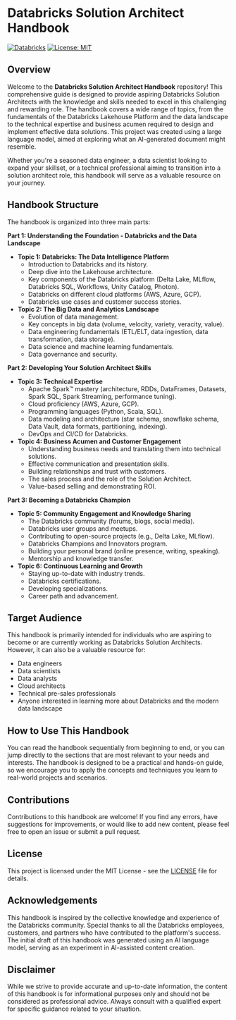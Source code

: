# Databricks Solution Architect Handbook

[![Databricks](https://img.shields.io/badge/Databricks-FF3621.svg?&logo=Databricks&logoColor=white)](https://www.databricks.com/)
[![License: MIT](https://img.shields.io/badge/License-MIT-yellow.svg)](https://opensource.org/licenses/MIT)

## Overview

Welcome to the **Databricks Solution Architect Handbook** repository! This comprehensive guide is designed to provide aspiring Databricks Solution Architects with the knowledge and skills needed to excel in this challenging and rewarding role. The handbook covers a wide range of topics, from the fundamentals of the Databricks Lakehouse Platform and the data landscape to the technical expertise and business acumen required to design and implement effective data solutions. This project was created using a large language model, aimed at exploring what an AI-generated document might resemble.

Whether you're a seasoned data engineer, a data scientist looking to expand your skillset, or a technical professional aiming to transition into a solution architect role, this handbook will serve as a valuable resource on your journey.

## Handbook Structure

The handbook is organized into three main parts:

**Part 1: Understanding the Foundation - Databricks and the Data Landscape**

*   **Topic 1: Databricks: The Data Intelligence Platform**
    *   Introduction to Databricks and its history.
    *   Deep dive into the Lakehouse architecture.
    *   Key components of the Databricks platform (Delta Lake, MLflow, Databricks SQL, Workflows, Unity Catalog, Photon).
    *   Databricks on different cloud platforms (AWS, Azure, GCP).
    *   Databricks use cases and customer success stories.
*   **Topic 2: The Big Data and Analytics Landscape**
    *   Evolution of data management.
    *   Key concepts in big data (volume, velocity, variety, veracity, value).
    *   Data engineering fundamentals (ETL/ELT, data ingestion, data transformation, data storage).
    *   Data science and machine learning fundamentals.
    *   Data governance and security.

**Part 2: Developing Your Solution Architect Skills**

*   **Topic 3: Technical Expertise**
    *   Apache Spark™ mastery (architecture, RDDs, DataFrames, Datasets, Spark SQL, Spark Streaming, performance tuning).
    *   Cloud proficiency (AWS, Azure, GCP).
    *   Programming languages (Python, Scala, SQL).
    *   Data modeling and architecture (star schema, snowflake schema, Data Vault, data formats, partitioning, indexing).
    *   DevOps and CI/CD for Databricks.
*   **Topic 4: Business Acumen and Customer Engagement**
    *   Understanding business needs and translating them into technical solutions.
    *   Effective communication and presentation skills.
    *   Building relationships and trust with customers.
    *   The sales process and the role of the Solution Architect.
    *   Value-based selling and demonstrating ROI.

**Part 3: Becoming a Databricks Champion**

*   **Topic 5: Community Engagement and Knowledge Sharing**
    *   The Databricks community (forums, blogs, social media).
    *   Databricks user groups and meetups.
    *   Contributing to open-source projects (e.g., Delta Lake, MLflow).
    *   Databricks Champions and Innovators program.
    *   Building your personal brand (online presence, writing, speaking).
    *   Mentorship and knowledge transfer.
*   **Topic 6: Continuous Learning and Growth**
    *   Staying up-to-date with industry trends.
    *   Databricks certifications.
    *   Developing specializations.
    *   Career path and advancement.

## Target Audience

This handbook is primarily intended for individuals who are aspiring to become or are currently working as Databricks Solution Architects. However, it can also be a valuable resource for:

*   Data engineers
*   Data scientists
*   Data analysts
*   Cloud architects
*   Technical pre-sales professionals
*   Anyone interested in learning more about Databricks and the modern data landscape

## How to Use This Handbook

You can read the handbook sequentially from beginning to end, or you can jump directly to the sections that are most relevant to your needs and interests. The handbook is designed to be a practical and hands-on guide, so we encourage you to apply the concepts and techniques you learn to real-world projects and scenarios.

## Contributions

Contributions to this handbook are welcome! If you find any errors, have suggestions for improvements, or would like to add new content, please feel free to open an issue or submit a pull request.

## License

This project is licensed under the MIT License - see the [LICENSE](LICENSE) file for details.

## Acknowledgements

This handbook is inspired by the collective knowledge and experience of the Databricks community. Special thanks to all the Databricks employees, customers, and partners who have contributed to the platform's success.
The initial draft of this handbook was generated using an AI language model, serving as an experiment in AI-assisted content creation.

## Disclaimer

While we strive to provide accurate and up-to-date information, the content of this handbook is for informational purposes only and should not be considered as professional advice. Always consult with a qualified expert for specific guidance related to your situation.

